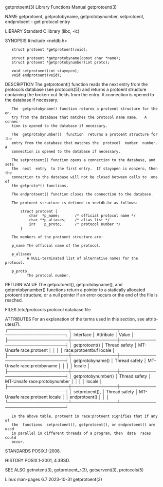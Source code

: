 getprotoent(3)             Library Functions Manual             getprotoent(3)

NAME
       getprotoent, getprotobyname, getprotobynumber, setprotoent, endprotoent
       - get protocol entry

LIBRARY
       Standard C library (libc, -lc)

SYNOPSIS
       #include <netdb.h>

       struct protoent *getprotoent(void);

       struct protoent *getprotobyname(const char *name);
       struct protoent *getprotobynumber(int proto);

       void setprotoent(int stayopen);
       void endprotoent(void);

DESCRIPTION
       The  getprotoent()  function  reads  the  next entry from the protocols
       database (see protocols(5)) and returns a protoent structure containing
       the broken-out fields from the entry.  A connection is  opened  to  the
       database if necessary.

       The  getprotobyname() function returns a protoent structure for the en‐
       try from the database that matches the protocol name name.   A  connec‐
       tion is opened to the database if necessary.

       The  getprotobynumber()  function  returns a protoent structure for the
       entry from the database that matches the  protocol  number  number.   A
       connection is opened to the database if necessary.

       The setprotoent() function opens a connection to the database, and sets
       the  next  entry  to the first entry.  If stayopen is nonzero, then the
       connection to the database will not be closed between calls to  one  of
       the getproto*() functions.

       The endprotoent() function closes the connection to the database.

       The protoent structure is defined in <netdb.h> as follows:

           struct protoent {
               char  *p_name;       /* official protocol name */
               char **p_aliases;    /* alias list */
               int    p_proto;      /* protocol number */
           }

       The members of the protoent structure are:

       p_name The official name of the protocol.

       p_aliases
              A NULL-terminated list of alternative names for the protocol.

       p_proto
              The protocol number.

RETURN VALUE
       The  getprotoent(),  getprotobyname(), and getprotobynumber() functions
       return a pointer to a statically allocated  protoent  structure,  or  a
       null pointer if an error occurs or the end of the file is reached.

FILES
       /etc/protocols
              protocol database file

ATTRIBUTES
       For  an  explanation  of  the  terms  used in this section, see attrib‐
       utes(7).
       ┌────────────────────┬───────────────┬────────────────────────────────┐
       │ Interface          │ Attribute     │ Value                          │
       ├────────────────────┼───────────────┼────────────────────────────────┤
       │ getprotoent()      │ Thread safety │ MT-Unsafe race:protoent        │
       │                    │               │ race:protoentbuf locale        │
       ├────────────────────┼───────────────┼────────────────────────────────┤
       │ getprotobyname()   │ Thread safety │ MT-Unsafe race:protobyname     │
       │                    │               │ locale                         │
       ├────────────────────┼───────────────┼────────────────────────────────┤
       │ getprotobynumber() │ Thread safety │ MT-Unsafe race:protobynumber   │
       │                    │               │ locale                         │
       ├────────────────────┼───────────────┼────────────────────────────────┤
       │ setprotoent(),     │ Thread safety │ MT-Unsafe race:protoent locale │
       │ endprotoent()      │               │                                │
       └────────────────────┴───────────────┴────────────────────────────────┘

       In the above table, protoent in race:protoent signifies that if any  of
       the  functions  setprotoent(), getprotoent(), or endprotoent() are used
       in parallel in different threads of a program, then  data  races  could
       occur.

STANDARDS
       POSIX.1-2008.

HISTORY
       POSIX.1-2001, 4.3BSD.

SEE ALSO
       getnetent(3), getprotoent_r(3), getservent(3), protocols(5)

Linux man-pages 6.7               2023-10-31                    getprotoent(3)
